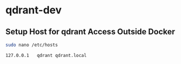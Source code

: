 # qdrant-dev

## Setup Host for qdrant Access Outside Docker

```sh
sudo nano /etc/hosts
```

```
127.0.0.1   qdrant qdrant.local
```